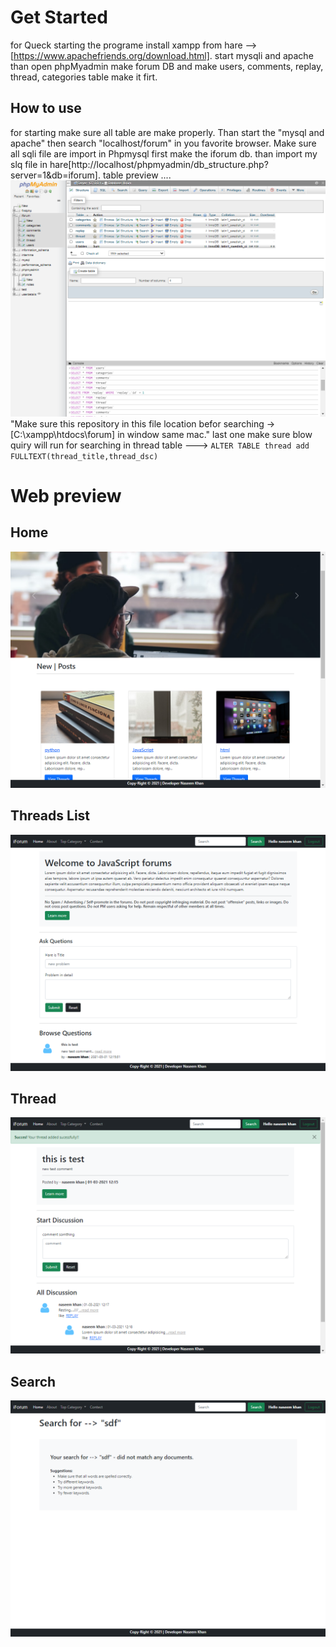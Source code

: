 # Get Started
for Queck starting the programe install xampp from hare --> [https://www.apachefriends.org/download.html]. start mysqli and apache than open phpMyadmin make forum DB and make users, comments, replay, thread, categories table make it firt.

## How to use
for starting make sure all table are make properly. Than start the "mysql and apache" then search "localhost/forum" in you favorite browser.
Make sure all sqli file are import in Phpmysql first make the iforum db. than import my slq file in hare[http://localhost/phpmyadmin/db_structure.php?server=1&db=iforum].
table preview ....![img](./img/trv.png)
"Make sure this repository in this file location befor searching  -> [C:\xampp\htdocs\forum] in window same mac."
last one make sure blow quiry will run for searching in thread table --->  `ALTER TABLE thread add FULLTEXT(thread_title,thread_dsc)`

# Web preview
## Home
![home](./img/rv1.png)

## Threads List
![thread_list_img](./img/rv2.png)

## Thread
![search](./img/rv4.png)

## Search
![thread_img](./img/rv3.png)
